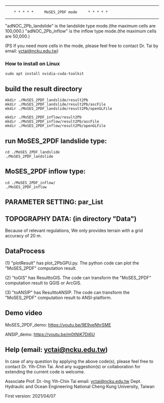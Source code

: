 **************************************************************************
		* * * * *     MoSES_2PDF mode     * * * * *		
**************************************************************************
"adNOC_2Pb_landslide" is the landslide type mode.(the maximum cells are 100,000.)
"adNOC_2Pb_inflow"    is the inflow type mode.(the maximum cells are 50,000.)

(PS If you need more cells in the mode, please feel free to contact Dr. Tai by email: yctai@ncku.edu.tw)


### How to install on Linux
```
sudo apt install nvidia-cuda-toolkit
```

## build the result directory
	mkdir ./MoSES_2PDF_landslide/result2Pb
	mkdir ./MoSES_2PDF_landslide/result2Pb/ascFile
	mkdir ./MoSES_2PDF_landslide/result2Pb/openGLFile
	
	mkdir ./MoSES_2PDF_inflow/result2Pb
	mkdir ./MoSES_2PDF_inflow/result2Pb/ascFile
	mkdir ./MoSES_2PDF_inflow/result2Pb/openGLFile

## run MoSES_2PDF landslide type:
    cd ./MoSES_2PDF_landslide
    ./MoSES_2PDF_landslide
## MoSES_2PDF inflow type:
    cd ./MoSES_2PDF_inflow/
    ./MoSES_2PDF_inflow


## PARAMETER SETTING: par_List


## TOPOGRAPHY DATA: (in directory "Data")
Because of relevant regulations, We only provides terrain with a grid accuracy of 20 m.


## DataProcess
(1) "plotResult" has plot_2PbGPU.py. The python code can plot the "MoSES_2PDF" computation result.

(2) "toGIS" has ResulttoGIS. The code can transform the "MoSES_2PDF" computation result to QGIS or ArcGIS.

(3) "toANSIP" has ResulttoANSIP. The code can transform the "MoSES_2PDF" computation result to ANSI-platform.

## Demo video

MoSES_2PDF_demo:
https://youtu.be/9E9veNhrSME

ANSIP_demo:
https://youtu.be/m0tNiK7Di6U

## Help (email: yctai@ncku.edu.tw)
In case of any question by applying the above code(s), please feel free
to contact Dr. Yih-Chin Tai. And any suggestion(s) or collaboration for
extending the current code is welcome.

Associate Prof. Dr.-Ing Yih-Chin Tai
email: yctai@ncku.edu.tw
Dept. Hydraulic and Ocean Engineering
National Cheng Kung University, Taiwan

First version: 2021/04/07
